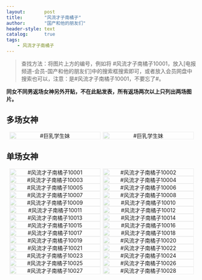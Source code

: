 ```yaml
---
layout:       post
title:        "风流才子南橘子"
author:       "国产和他的朋友们"
header-style: text
catalog:      true
tags:
    - 风流才子南橘子
---
```


> 查找方法：将图片上方的编号，例如将 #风流才子南橘子10001，放入[电报频道-会员-国产和他的朋友们]中的搜索框搜索即可，或者放入会员网盘中搜索也可以，注意：是#风流才子南橘子10001，不要忘了#。

**同女不同男返场女神另外开贴，不在此贴发表，所有返场两次以上只列出两场图片。**

## 多场女神

<div style="display: flex; justify-content: center;">
    <div style="position: relative; width: 48%; margin-right: 1%;">
        <img src="https://tanhuawanrenmigroup.top/fengliucaizinanjuzi/fengliucaizinanjuzi20001.jpg" style="width: 100%;"/>
        <div style="position: absolute; top: 0; left: 0; width: 100%; text-align: center; background-color: rgba(255, 255, 255, 0.7); font-size: 14px;">
            #巨乳学生妹
        </div>
    </div>
    <div style="position: relative; width: 48%;">
        <img src="https://tanhuawanrenmigroup.top/fengliucaizinanjuzi/fengliucaizinanjuzi20002.jpg" style="width: 100%;"/>
        <div style="position: absolute; top: 0; left: 0; width: 100%; text-align: center; background-color: rgba(255, 255, 255, 0.7); font-size: 14px;">
            #巨乳学生妹
        </div>
    </div>
</div>

## 单场女神

<div style="display: flex; justify-content: center;">
    <div style="position: relative; width: 48%; margin-right: 1%;">
        <img src="https://tanhuawanrenmigroup.top/fengliucaizinanjuzi/fengliucaizinanjuzi10001.jpg" style="width: 100%;"/>
        <div style="position: absolute; top: 0; left: 0; width: 100%; text-align: center; background-color: rgba(255, 255, 255, 0.7); font-size: 14px;">
            #风流才子南橘子10001
        </div>
    </div>
    <div style="position: relative; width: 48%;">
        <img src="https://tanhuawanrenmigroup.top/fengliucaizinanjuzi/fengliucaizinanjuzi10002.jpg" style="width: 100%;"/>
        <div style="position: absolute; top: 0; left: 0; width: 100%; text-align: center; background-color: rgba(255, 255, 255, 0.7); font-size: 14px;">
            #风流才子南橘子10002
        </div>
    </div>
</div>

<div style="display: flex; justify-content: center;">
    <div style="position: relative; width: 48%; margin-right: 1%;">
        <img src="https://tanhuawanrenmigroup.top/fengliucaizinanjuzi/fengliucaizinanjuzi10003.jpg" style="width: 100%;"/>
        <div style="position: absolute; top: 0; left: 0; width: 100%; text-align: center; background-color: rgba(255, 255, 255, 0.7); font-size: 14px;">
            #风流才子南橘子10003
        </div>
    </div>
    <div style="position: relative; width: 48%;">
        <img src="https://tanhuawanrenmigroup.top/fengliucaizinanjuzi/fengliucaizinanjuzi10004.jpg" style="width: 100%;"/>
        <div style="position: absolute; top: 0; left: 0; width: 100%; text-align: center; background-color: rgba(255, 255, 255, 0.7); font-size: 14px;">
            #风流才子南橘子10004
        </div>
    </div>
</div>

<div style="display: flex; justify-content: center;">
    <div style="position: relative; width: 48%; margin-right: 1%;">
        <img src="https://tanhuawanrenmigroup.top/fengliucaizinanjuzi/fengliucaizinanjuzi10005.jpg" style="width: 100%;"/>
        <div style="position: absolute; top: 0; left: 0; width: 100%; text-align: center; background-color: rgba(255, 255, 255, 0.7); font-size: 14px;">
            #风流才子南橘子10005
        </div>
    </div>
    <div style="position: relative; width: 48%;">
        <img src="https://tanhuawanrenmigroup.top/fengliucaizinanjuzi/fengliucaizinanjuzi10006.jpg" style="width: 100%;"/>
        <div style="position: absolute; top: 0; left: 0; width: 100%; text-align: center; background-color: rgba(255, 255, 255, 0.7); font-size: 14px;">
            #风流才子南橘子10006
        </div>
    </div>
</div>

<div style="display: flex; justify-content: center;">
    <div style="position: relative; width: 48%; margin-right: 1%;">
        <img src="https://tanhuawanrenmigroup.top/fengliucaizinanjuzi/fengliucaizinanjuzi10007.jpg" style="width: 100%;"/>
        <div style="position: absolute; top: 0; left: 0; width: 100%; text-align: center; background-color: rgba(255, 255, 255, 0.7); font-size: 14px;">
            #风流才子南橘子10007
        </div>
    </div>
    <div style="position: relative; width: 48%;">
        <img src="https://tanhuawanrenmigroup.top/fengliucaizinanjuzi/fengliucaizinanjuzi10008.jpg" style="width: 100%;"/>
        <div style="position: absolute; top: 0; left: 0; width: 100%; text-align: center; background-color: rgba(255, 255, 255, 0.7); font-size: 14px;">
            #风流才子南橘子10008
        </div>
    </div>
</div>

<div style="display: flex; justify-content: center;">
    <div style="position: relative; width: 48%; margin-right: 1%;">
        <img src="https://tanhuawanrenmigroup.top/fengliucaizinanjuzi/fengliucaizinanjuzi10009.jpg" style="width: 100%;"/>
        <div style="position: absolute; top: 0; left: 0; width: 100%; text-align: center; background-color: rgba(255, 255, 255, 0.7); font-size: 14px;">
            #风流才子南橘子10009
        </div>
    </div>
    <div style="position: relative; width: 48%;">
        <img src="https://tanhuawanrenmigroup.top/fengliucaizinanjuzi/fengliucaizinanjuzi10010.jpg" style="width: 100%;"/>
        <div style="position: absolute; top: 0; left: 0; width: 100%; text-align: center; background-color: rgba(255, 255, 255, 0.7); font-size: 14px;">
            #风流才子南橘子10010
        </div>
    </div>
</div>

<div style="display: flex; justify-content: center;">
    <div style="position: relative; width: 48%; margin-right: 1%;">
        <img src="https://tanhuawanrenmigroup.top/fengliucaizinanjuzi/fengliucaizinanjuzi10011.jpg" style="width: 100%;"/>
        <div style="position: absolute; top: 0; left: 0; width: 100%; text-align: center; background-color: rgba(255, 255, 255, 0.7); font-size: 14px;">
            #风流才子南橘子10011
        </div>
    </div>
    <div style="position: relative; width: 48%;">
        <img src="https://tanhuawanrenmigroup.top/fengliucaizinanjuzi/fengliucaizinanjuzi10012.jpg" style="width: 100%;"/>
        <div style="position: absolute; top: 0; left: 0; width: 100%; text-align: center; background-color: rgba(255, 255, 255, 0.7); font-size: 14px;">
            #风流才子南橘子10012
        </div>
    </div>
</div>

<div style="display: flex; justify-content: center;">
    <div style="position: relative; width: 48%; margin-right: 1%;">
        <img src="https://tanhuawanrenmigroup.top/fengliucaizinanjuzi/fengliucaizinanjuzi10013.jpg" style="width: 100%;"/>
        <div style="position: absolute; top: 0; left: 0; width: 100%; text-align: center; background-color: rgba(255, 255, 255, 0.7); font-size: 14px;">
            #风流才子南橘子10013
        </div>
    </div>
    <div style="position: relative; width: 48%;">
        <img src="https://tanhuawanrenmigroup.top/fengliucaizinanjuzi/fengliucaizinanjuzi10014.jpg" style="width: 100%;"/>
        <div style="position: absolute; top: 0; left: 0; width: 100%; text-align: center; background-color: rgba(255, 255, 255, 0.7); font-size: 14px;">
            #风流才子南橘子10014
        </div>
    </div>
</div>

<div style="display: flex; justify-content: center;">
    <div style="position: relative; width: 48%; margin-right: 1%;">
        <img src="https://tanhuawanrenmigroup.top/fengliucaizinanjuzi/fengliucaizinanjuzi10015.jpg" style="width: 100%;"/>
        <div style="position: absolute; top: 0; left: 0; width: 100%; text-align: center; background-color: rgba(255, 255, 255, 0.7); font-size: 14px;">
            #风流才子南橘子10015
        </div>
    </div>
    <div style="position: relative; width: 48%;">
        <img src="https://tanhuawanrenmigroup.top/fengliucaizinanjuzi/fengliucaizinanjuzi10016.jpg" style="width: 100%;"/>
        <div style="position: absolute; top: 0; left: 0; width: 100%; text-align: center; background-color: rgba(255, 255, 255, 0.7); font-size: 14px;">
            #风流才子南橘子10016
        </div>
    </div>
</div>

<div style="display: flex; justify-content: center;">
    <div style="position: relative; width: 48%; margin-right: 1%;">
        <img src="https://tanhuawanrenmigroup.top/fengliucaizinanjuzi/fengliucaizinanjuzi10017.jpg" style="width: 100%;"/>
        <div style="position: absolute; top: 0; left: 0; width: 100%; text-align: center; background-color: rgba(255, 255, 255, 0.7); font-size: 14px;">
            #风流才子南橘子10017
        </div>
    </div>
    <div style="position: relative; width: 48%;">
        <img src="https://tanhuawanrenmigroup.top/fengliucaizinanjuzi/fengliucaizinanjuzi10018.jpg" style="width: 100%;"/>
        <div style="position: absolute; top: 0; left: 0; width: 100%; text-align: center; background-color: rgba(255, 255, 255, 0.7); font-size: 14px;">
            #风流才子南橘子10018
        </div>
    </div>
</div>

<div style="display: flex; justify-content: center;">
    <div style="position: relative; width: 48%; margin-right: 1%;">
        <img src="https://tanhuawanrenmigroup.top/fengliucaizinanjuzi/fengliucaizinanjuzi10019.jpg" style="width: 100%;"/>
        <div style="position: absolute; top: 0; left: 0; width: 100%; text-align: center; background-color: rgba(255, 255, 255, 0.7); font-size: 14px;">
            #风流才子南橘子10019
        </div>
    </div>
    <div style="position: relative; width: 48%;">
        <img src="https://tanhuawanrenmigroup.top/fengliucaizinanjuzi/fengliucaizinanjuzi10020.jpg" style="width: 100%;"/>
        <div style="position: absolute; top: 0; left: 0; width: 100%; text-align: center; background-color: rgba(255, 255, 255, 0.7); font-size: 14px;">
            #风流才子南橘子10020
        </div>
    </div>
</div>

<div style="display: flex; justify-content: center;">
    <div style="position: relative; width: 48%; margin-right: 1%;">
        <img src="https://tanhuawanrenmigroup.top/fengliucaizinanjuzi/fengliucaizinanjuzi10021.jpg" style="width: 100%;"/>
        <div style="position: absolute; top: 0; left: 0; width: 100%; text-align: center; background-color: rgba(255, 255, 255, 0.7); font-size: 14px;">
            #风流才子南橘子10021
        </div>
    </div>
    <div style="position: relative; width: 48%;">
        <img src="https://tanhuawanrenmigroup.top/fengliucaizinanjuzi/fengliucaizinanjuzi10022.jpg" style="width: 100%;"/>
        <div style="position: absolute; top: 0; left: 0; width: 100%; text-align: center; background-color: rgba(255, 255, 255, 0.7); font-size: 14px;">
            #风流才子南橘子10022
        </div>
    </div>
</div>

<div style="display: flex; justify-content: center;">
    <div style="position: relative; width: 48%; margin-right: 1%;">
        <img src="https://tanhuawanrenmigroup.top/fengliucaizinanjuzi/fengliucaizinanjuzi10023.jpg" style="width: 100%;"/>
        <div style="position: absolute; top: 0; left: 0; width: 100%; text-align: center; background-color: rgba(255, 255, 255, 0.7); font-size: 14px;">
            #风流才子南橘子10023
        </div>
    </div>
    <div style="position: relative; width: 48%;">
        <img src="https://tanhuawanrenmigroup.top/fengliucaizinanjuzi/fengliucaizinanjuzi10024.jpg" style="width: 100%;"/>
        <div style="position: absolute; top: 0; left: 0; width: 100%; text-align: center; background-color: rgba(255, 255, 255, 0.7); font-size: 14px;">
            #风流才子南橘子10024
        </div>
    </div>
</div>

<div style="display: flex; justify-content: center;">
    <div style="position: relative; width: 48%; margin-right: 1%;">
        <img src="https://tanhuawanrenmigroup.top/fengliucaizinanjuzi/fengliucaizinanjuzi10025.jpg" style="width: 100%;"/>
        <div style="position: absolute; top: 0; left: 0; width: 100%; text-align: center; background-color: rgba(255, 255, 255, 0.7); font-size: 14px;">
            #风流才子南橘子10025
        </div>
    </div>
	<div style="position: relative; width: 48%;">
        <img src="https://tanhuawanrenmigroup.top/fengliucaizinanjuzi/fengliucaizinanjuzi10026.jpg" style="width: 100%;"/>
        <div style="position: absolute; top: 0; left: 0; width: 100%; text-align: center; background-color: rgba(255, 255, 255, 0.7); font-size: 14px;">
            #风流才子南橘子10026
        </div>
    </div>
</div>

<div style="display: flex; justify-content: center;">
    <div style="position: relative; width: 48%; margin-right: 1%;">
        <img src="https://tanhuawanrenmigroup.top/fengliucaizinanjuzi/fengliucaizinanjuzi10027.jpg" style="width: 100%;"/>
        <div style="position: absolute; top: 0; left: 0; width: 100%; text-align: center; background-color: rgba(255, 255, 255, 0.7); font-size: 14px;">
            #风流才子南橘子10027
        </div>
    </div>
	<div style="position: relative; width: 48%;">
        <img src="https://tanhuawanrenmigroup.top/fengliucaizinanjuzi/fengliucaizinanjuzi10028.jpg" style="width: 100%;"/>
        <div style="position: absolute; top: 0; left: 0; width: 100%; text-align: center; background-color: rgba(255, 255, 255, 0.7); font-size: 14px;">
            #风流才子南橘子10028
        </div>
    </div>
</div>